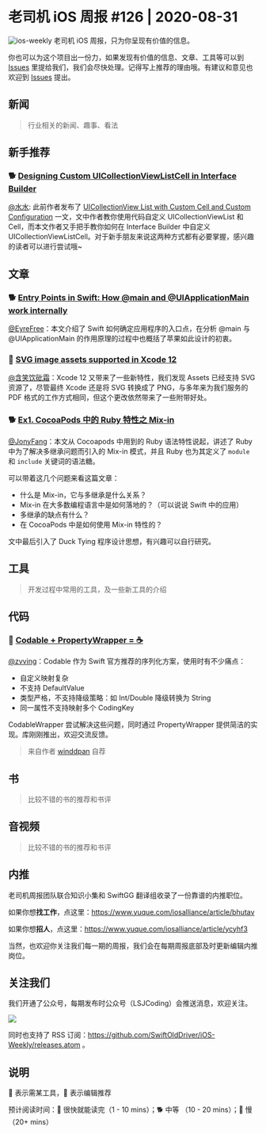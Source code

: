 # 老司机 iOS 周报 #126 | 2020-08-31

![ios-weekly](https://github.com/SwiftOldDriver/iOS-Weekly/blob/master/assets/ios-weekly.png?raw=true)
老司机 iOS 周报，只为你呈现有价值的信息。

你也可以为这个项目出一份力，如果发现有价值的信息、文章、工具等可以到 [Issues](https://github.com/SwiftOldDriver/iOS-Weekly/issues) 里提给我们，我们会尽快处理。记得写上推荐的理由哦。有建议和意见也欢迎到 [Issues](https://github.com/SwiftOldDriver/iOS-Weekly/issues) 提出。

## 新闻

> 行业相关的新闻、趣事、看法

## 新手推荐

### 🐕 [Designing Custom UICollectionViewListCell in Interface Builder](https://swiftsenpai.com/development/custom-uicollectionviewlistcell-in-ib/)

[@水水](https://www.xuyanlan.com): 此前作者发布了 [UICollectionView List with Custom Cell and Custom Configuration](https://swiftsenpai.com/development/uicollectionview-list-custom-cell/) 一文，文中作者教你使用代码自定义 UICollectionViewList 和 Cell，而本文作者又手把手教你如何在 Interface Builder 中自定义 UICollectionViewListCell。对于新手朋友来说这两种方式都有必要掌握，感兴趣的读者可以进行尝试哦~

## 文章

### 🐕 [Entry Points in Swift: How @main and @UIApplicationMain work internally](https://swiftrocks.com/entry-points-swift-uiapplicationmain-main)

[@EyreFree](https://github.com/EyreFree)：本文介绍了 Swift 如何确定应用程序的入口点，在分析 @main 与 @UIApplicationMain 的作用原理的过程中也概括了苹果如此设计的初衷。

### 🐎 [SVG image assets supported in Xcode 12](https://sarunw.com/posts/svg-image-assets-supported-in-xcode12/)

[@含笑饮砒霜](https://weibo.com/chinafishnews/)：Xcode 12 又带来了一些新特性，我们发现 Assets 已经支持 SVG 资源了，尽管最终 Xcode 还是将 SVG 转换成了 PNG，与多年来为我们服务的 PDF 格式的工作方式相同，但这个更改依然带来了一些附带好处。

### 🐕 [Ex1. CocoaPods 中的 Ruby 特性之 Mix-in](https://mp.weixin.qq.com/s/uZx4cgbsNgE2iuguAOzbow)

[@JonyFang](https://github.com/JonyFang)：本文从 Cocoapods 中用到的 Ruby 语法特性说起，讲述了 Ruby 中为了解决多继承问题而引入的 Mix-in 模式，并且 Ruby 也为其定义了 `module` 和 `include` 关键词的语法糖。

可以带着这几个问题来看这篇文章：
- 什么是 Mix-in，它与多继承是什么关系？
- Mix-in 在大多数编程语言中是如何落地的？（可以说说 Swift 中的应用）
- 多继承的缺点有什么？
- 在 CocoaPods 中是如何使用 Mix-in 特性的？

文中最后引入了 Duck Tying 程序设计思想，有兴趣可以自行研究。

## 工具

> 开发过程中常用的工具，及一些新工具的介绍

## 代码

### 🐎 [Codable + PropertyWrapper = ☕](https://github.com/winddpan/CodableWrapper)

[@zvving](https://github.com/zvving)：Codable 作为 Swift 官方推荐的序列化方案，使用时有不少痛点：

- 自定义映射复杂
- 不支持 DefaultValue
- 类型严格，不支持降级策略：如 Int/Double 降级转换为 String
- 同一属性不支持映射多个 CodingKey

CodableWrapper 尝试解决这些问题，同时通过 PropertyWrapper 提供简洁的实现。库刚刚推出，欢迎交流反馈。

> 来自作者 [winddpan](https://github.com/winddpan) 自荐

## 书

> 比较不错的书的推荐和书评

## 音视频

> 比较不错的书的推荐和书评

## 内推

老司机周报团队联合知识小集和 SwiftGG 翻译组收录了一份靠谱的内推职位。

如果你想**找工作**，点这里：https://www.yuque.com/iosalliance/article/bhutav

如果你想**招人**，点这里：https://www.yuque.com/iosalliance/article/ycyhf3

当然，也欢迎你关注我们每一期的周报，我们会在每期周报底部及时更新编辑内推岗位。

## 关注我们

我们开通了公众号，每期发布时公众号（LSJCoding）会推送消息，欢迎关注。

![](https://github.com/SwiftOldDriver/iOS-Weekly/blob/master/assets/qrcode_for_wechat.jpg?raw=true)

同时也支持了 RSS 订阅：https://github.com/SwiftOldDriver/iOS-Weekly/releases.atom 。

## 说明

🚧 表示需某工具，🌟 表示编辑推荐

预计阅读时间：🐎 很快就能读完（1 - 10 mins）；🐕 中等 （10 - 20 mins）；🐢 慢（20+ mins）
